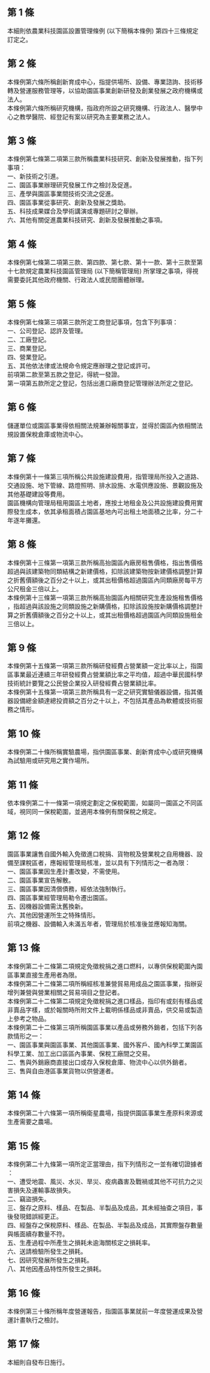 第 1 條
-------
本細則依農業科技園區設置管理條例 (以下簡稱本條例) 第四十三條規定  
訂定之。

第 2 條
-------
本條例第六條所稱創新育成中心，指提供場所、設備、專業諮詢、技術移  
轉及營運服務管理等，以協助園區事業創新研發及創業發展之政府機構或  
法人。  
本條例第六條所稱研究機構，指政府所設之研究機構、行政法人、醫學中  
心之教學醫院、經登記有案以研究為主要業務之法人。

第 3 條
-------
本條例第七條第二項第三款所稱農業科技研究、創新及發展推動，指下列  
事項：  
一、新技術之引進。  
二、園區事業辦理研究發展工作之檢討及促進。  
三、產學與園區事業間技術交流之促進。  
四、園區事業從事研究、創新及發展之獎助。  
五、科技成果媒合及學術講演或專題研討之舉辦。  
六、其他有關促進農業科技研究、創新及發展推動之事項。

第 4 條
-------
本條例第七條第二項第三款、第四款、第七款、第十一款、第十三款至第  
十七款規定農業科技園區管理局 (以下簡稱管理局) 所掌理之事項，得視  
需要委託其他政府機關、行政法人或民間團體辦理。

第 5 條
-------
本條例第七條第三項第三款所定工商登記事項，包含下列事項：  
一、公司登記、認許及管理。  
二、工廠登記。  
三、商業登記。  
四、營業登記。  
五、其他依法律或法規命令規定應辦理之登記或許可。  
前項第二款至第五款之登記，得統一發證。  
第一項第五款所定之登記，包括出進口廠商登記管理辦法所定之登記。

第 6 條
-------
儲運單位或園區事業得依相關法規兼辦報關事宜，並得於園區內依相關法  
規設置保稅倉庫或物流中心。

第 7 條
-------
本條例第十一條第三項所稱公共設施建設費用，指管理局所投入之道路、  
交通設施、地下管線、路燈照明、排水設施、水電供應設施、景觀設施及  
其他基礎建設等費用。  
園區機構向管理局租用園區土地者，應按土地租金及公共設施建設費用實  
際發生成本，依其承租面積占園區基地內可出租土地面積之比率，分二十  
年逐年攤還。

第 8 條
-------
本條例第十三條第一項第三款所稱高抬園區內廠房租售價格，指出售價格  
超過與該建築物同類結構之新建價格，扣除該建築物按新建價格調整計算  
之折舊價額後之百分之十以上，或其出租價格超過園區內同類廠房每平方  
公尺租金三倍以上。  
本條例第十三條第一項第三款所稱高抬園區內相關研究生產設施租售價格  
，指超過與該設施之同類設施之新購價格，扣除該設施按新購價格調整計  
算之折舊價額後之百分之十以上，或其出租價格超過園區內同類設施租金  
三倍以上。

第 9 條
-------
本條例第十五條第一項第三款所稱研發經費占營業額一定比率以上，指園  
區事業最近連續三年研發經費占營業額比率之平均值，超過中華民國科學  
技術統計要覽之公民營企業投入研發經費占營業額比率。  
本條例第十五條第一項第三款所稱具有一定之研究實驗儀器設備，指其儀  
器設備總金額達總投資額之百分之十以上，不包括其產品為軟體或技術服  
務之情形。

第 10 條
--------
本條例第二十條所稱實驗農場，指供園區事業、創新育成中心或研究機構  
為試驗用或研究用之實作場所。

第 11 條
--------
依本條例第二十一條第一項規定劃定之保稅範圍，如屬同一園區之不同區  
域，視同同一保稅範圍，並適用本條例有關保稅之規定。

第 12 條
--------
園區事業讓售自國外輸入免徵進口稅捐、貨物稅及營業稅之自用機器、設  
備至課稅區者，應報經管理局核准，並以具有下列情形之一者為限：  
一、園區事業因生產計畫改變，不需使用。  
二、園區事業宣告解散。  
三、園區事業因清償債務，經依法強制執行。  
四、園區事業經管理局勒令遷出園區。  
五、因機器設備需汰舊換新。  
六、其他因營運所生之特殊情形。  
前項之機器、設備輸入未滿五年者，管理局於核准後並應報知海關。

第 13 條
--------
本條例第二十二條第二項規定免徵稅捐之進口燃料，以專供保稅範圍內園  
區事業直接生產用者為限。  
本條例第二十二條第二項所稱經核准兼營貿易用成品之園區事業，指辦妥  
增列兼營與營業相關之貿易項目之登記者。  
本條例第二十二條第二項規定免徵稅捐之進口樣品，指印有或刻有樣品或  
非賣品字樣，或於報關時所附文件上載明係樣品或非賣品，供交易或製造  
上參考之物品。  
本條例第二十二條第三項所稱園區事業以產品或勞務外銷者，包括下列各  
款情形之一：  
一、園區事業與園區事業、其他園區事業、國外客戶、國內科學工業園區  
    科學工業、加工出口區區內事業、保稅工廠間之交易。  
二、售與外銷廠商直接出口或存入保稅倉庫、物流中心以供外銷者。  
三、售與自由港區事業貨物以供營運者。

第 14 條
--------
本條例第二十六條第一項所稱衛星農場，指提供園區事業生產原料來源或  
生產需要之農場。

第 15 條
--------
本條例第二十九條第一項所定正當理由，指下列情形之一並有確切證據者  
：  
一、遭受地震、風災、水災、旱災、疫病蟲害及戰禍或其他不可抗力之災  
    害損失及運輸事故損失。  
二、竊盜損失。  
三、盤存之原料、樣品、在製品、半製品及成品，其未經抽查之項目，事  
    後發現錯誤經更正。  
四、經盤存之保稅原料、樣品、在製品、半製品及成品，其實際盤存數量  
    與帳面續存數量不符。  
五、生產過程中所產生之損耗未逾海關核定之損耗率。  
六、送請檢驗所發生之損耗。  
七、因研究發展所發生之損耗。  
八、其他因產品特性所發生之損耗。

第 16 條
--------
本條例第三十條所稱年度營運報告，指園區事業就前一年度營運成果及營  
運計畫執行之檢討。

第 17 條
--------
本細則自發布日施行。

